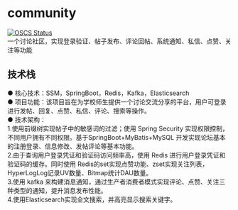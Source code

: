 # community
[![OSCS Status](https://www.oscs1024.com/platform/badge/PandaThug/community.svg?size=small)](https://www.oscs1024.com/project/PandaThug/community?ref=badge_small)  
一个讨论社区，实现登录验证、帖子发布、评论回帖、系统通知、私信、点赞、关注等功能
## 技术栈
● 核心技术：SSM，SpringBoot，Redis，Kafka，Elasticsearch  
● 项目功能：该项目旨在为学校师生提供一个讨论交流分享的平台，用户可登录进行发帖、回复、点赞、私信、评论、搜索等操作。  
● 技术架构：  
1.使用前缀树实现帖子中的敏感词的过滤；使用 Spring Security 实现权限控制，不同用户拥有不同权限。基于SpringBoot+MyBatis+MySQL 开发实现论坛基本的注册登录、信息修改、发帖评论等基本功能。  
2.由于查询用户登录凭证和验证码访问频率高，使用 Redis 进行用户登录凭证和验证码的缓存。同时使用 Redis的set实现点赞功能、zset实现关注列表，HyperLogLog记录UV数量、Bitmap统计DAU数量。  
3.使用 kafka 来构建消息通知，通过生产者消费者模式实现评论、点赞、关注三种类型的通知，提升消息发布性能。  
4.使用Elasticsearch实现全文搜索，并高亮显示搜索关键字。  

